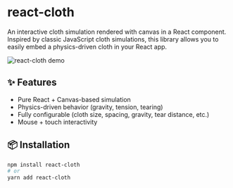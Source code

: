 # react-cloth

An interactive cloth simulation rendered with canvas in a React component. Inspired by classic JavaScript cloth simulations, this library allows you to easily embed a physics-driven cloth in your React app.

![react-cloth demo](https://user-images.githubusercontent.com/your-demo-image.gif) <!-- Replace with your GIF if available -->

## ✨ Features

- Pure React + Canvas-based simulation
- Physics-driven behavior (gravity, tension, tearing)
- Fully configurable (cloth size, spacing, gravity, tear distance, etc.)
- Mouse + touch interactivity

## 📦 Installation

```bash
npm install react-cloth
# or
yarn add react-cloth

